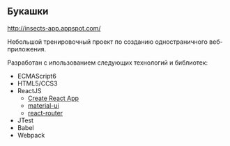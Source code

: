 ## Букашки 

http://insects-app.appspot.com/

Небольшой тренировочный проект по созданию одностраничного веб-приложения.

Разработан с ипользованием следующих технологий и библиотек:
* ECMAScript6
* HTML5/CCS3
* ReactJS
	* [Create React App](https://github.com/facebookincubator/create-react-app)
	* [material-ui](http://www.material-ui.com/#/)
	* [react-router](https://github.com/ReactTraining/react-router)	
* JTest
* Babel
* Webpack